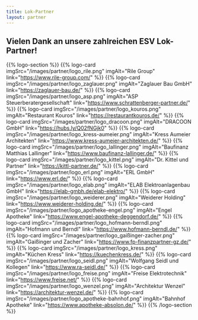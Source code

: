 ```yaml
---
title: Lok-Partner
layout: partner
---
```


## Vielen Dank an unsere zahlreichen ESV Lok-Partner!

{{% logo-section %}}
{{% logo-card imgSrc="/images/partner/logo_rile.png" imgAlt="Rile Group" link="https://www.rile-group.com/" %}}
{{% logo-card imgSrc="/images/partner/logo_zaglauer.png" imgAlt="Zaglauer Bau GmbH" link="https://zaglauer-bau.de/" %}}
{{% logo-card imgSrc="/images/partner/logo_asp.png" imgAlt="ASP Steuerberatergesellschaft" link="https://www.schrattenberger-partner.de/" %}}
{{% logo-card imgSrc="/images/partner/logo_kouros.png" imgAlt="Restaurant Kouros" link="https://restaurantkouros.de/" %}}
{{% logo-card imgSrc="/images/partner/logo_dracoon.png" imgAlt="DRACOON GmbH" link="https://hubs.ly/Q02fNGjk0" %}}
{{% logo-card imgSrc="/images/partner/logo_kress-aumeier.png" imgAlt="Kress Aumeier Architekten" link="https://www.kress-aumeier-architekten.de/" %}}
{{% logo-card imgSrc="/images/partner/logo_lallinger.png" imgAlt="Baufinanz Matthias Lallinger" link="https://www.baufinanz-lallinger.de/" %}}
{{% logo-card imgSrc="/images/partner/logo_kittel.png" imgAlt="Dr. Kittel und Partner" link="https://kittl-partner.de/" %}}
{{% logo-card imgSrc="/images/partner/logo_erl.png" imgAlt="ERL GmbH" link="https://www.erl.de/" %}}
{{% logo-card imgSrc="/images/partner/logo_elab.png" imgAlt="ELAB Elektroanlagenbau GmbH" link="https://elab-gmbh.de/elab-elektro/" %}}
{{% logo-card imgSrc="/images/partner/logo_weiderer.png" imgAlt="Weiderer Holding" link="https://www.weiderer-holding.de/" %}}
{{% logo-card imgSrc="/images/partner/logo_apotheke-engel.png" imgAlt="Engel Apotheke" link="https://www.engel-apotheke-deggendorf.de/" %}}
{{% logo-card imgSrc="/images/partner/logo_hofmann-berndl.png" imgAlt="Hofmann und Berndl" link="https://www.hofmann-berndl.de/" %}}
{{% logo-card imgSrc="/images/partner/logo_gaißinger-zacher.png" imgAlt="Gaißinger und Zacher" link="https://www.fp-finanzpartner-gz.de/" %}}
{{% logo-card imgSrc="/images/partner/logo_kress.png" imgAlt="Küchen Kress" link="https://kuechenkress.de/" %}}
{{% logo-card imgSrc="/images/partner/logo_seidl.png" imgAlt="Wolfgang Seidl und Kollegen" link="https://www.ra-seidl.de/" %}}
{{% logo-card imgSrc="/images/partner/logo_freise.png" imgAlt="Freise Elektrotechnik" link="https://www.freise.net/" %}}
{{% logo-card imgSrc="/images/partner/logo_wenzel.png" imgAlt="Architektur Wenzel" link="https://architektur-wenzel.de/" %}}
{{% logo-card imgSrc="/images/partner/logo_apotheke-bahnhof.png" imgAlt="Bahnhof Apotheke" link="https://www.apotheke-absolon.de/" %}}
{{% /logo-section %}}
